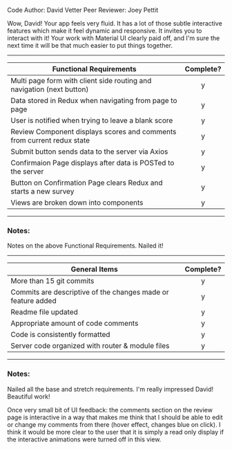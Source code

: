 Code Author: David Vetter
Peer Reviewer: Joey Pettit


Wow, David! Your app feels very fluid. It has a lot of those subtle interactive features which make it feel dynamic and responsive. It invites you to interact with it! Your work with Material UI clearly paid off, and I'm sure the next time it will be that much easier to put things together.


---
| Functional Requirements | Complete? |
| --- | :---: |
| Multi page form with client side routing and navigation (next button) | y |
| Data stored in Redux when navigating from page to page | y |
| User is notified when trying to leave a blank score | y |
| Review Component displays scores and comments from current redux state | y |
| Submit button sends data to the server via Axios | y |
| Confirmaion Page displays after data is POSTed to the server | y |
| Button on Confirmation Page clears Redux and starts a new survey | y |
| Views are broken down into components | y |

---
### Notes:

Notes on the above Functional Requirements.
Nailed it!

---
| General Items | Complete? |
| --- | :---: |
| More than 15 git commits | y |
| Commits are descriptive of the changes made or feature added | y |
| Readme file updated | y |
| Appropriate amount of code comments | y |
| Code is consistently formatted | y |
| Server code organized with router & module files | y |

---
### Notes:
Nailed all the base and stretch requirements. I'm really impressed David! Beautiful work!

Once very small bit of UI feedback: the comments section on the review page is interactive in
a way that makes me think that I should be able to edit or change my comments from there (hover effect, changes blue on click). I think it would be more clear to the user that it is simply a read only display if the interactive animations were turned off in this view.



